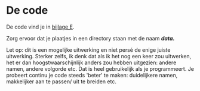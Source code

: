 # De code
De code vind je in [bijlage E](bijlage-e-code-corana-chaser.md).

Zorg ervoor dat je plaatjes in een directory staan met de naam ***data.***

Let op: dit is een mogelijke uitwerking en niet persé de enige juiste uitwerking. Sterker zelfs, ik denk dat als ik het nog een keer zou uitwerken, het er dan hoogstwaarschijnlijk anders zou hebben uitgezien: andere namen, andere volgorde etc. Dat is heel gebruikelijk als je programmeert. Je probeert continu je code steeds 'beter' te maken: duidelijkere namen, makkelijker aan te passen/ uit te breiden etc.